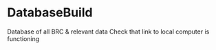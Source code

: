 # DatabaseBuild
Database of all BRC &amp; relevant data
Check that link to local computer is functioning
